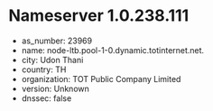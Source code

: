 # Nameserver 1.0.238.111

* as_number: 23969
* name: node-ltb.pool-1-0.dynamic.totinternet.net.
* city: Udon Thani
* country: TH
* organization: TOT Public Company Limited
* version: Unknown
* dnssec: false

